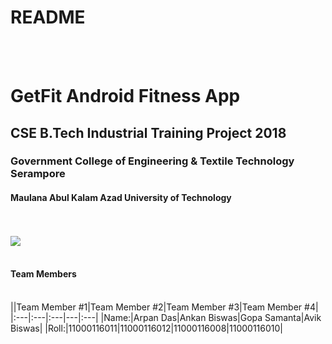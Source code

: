 # README
<br><br>
# GetFit Android Fitness App
## CSE B.Tech Industrial Training Project 2018
###  Government College of Engineering & Textile Technology Serampore
#### Maulana Abul Kalam Azad University of Technology
<br><br>
![](http://i64.tinypic.com/amxnxy.jpg)
<br><br>
#### Team Members
<br>
||Team Member #1|Team Member #2|Team Member #3|Team Member #4|
|:---|:---|:---|---|:---|
|Name:|Arpan Das|Ankan Biswas|Gopa Samanta|Avik Biswas|
|Roll:|11000116011|11000116012|11000116008|11000116010|
